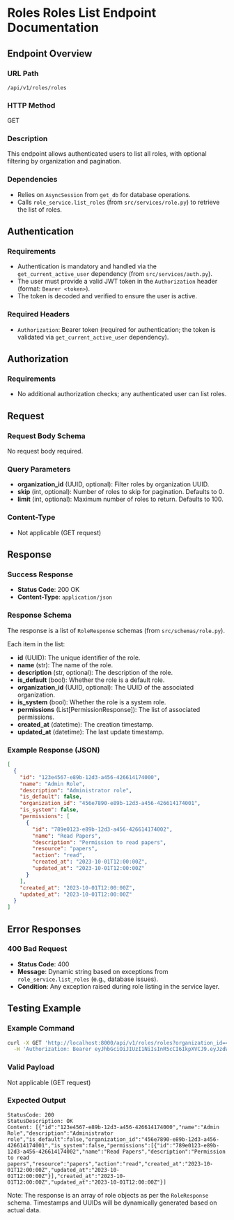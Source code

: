 # Roles Roles List Endpoint Documentation

## Endpoint Overview

### URL Path
`/api/v1/roles/roles`

### HTTP Method
GET

### Description
This endpoint allows authenticated users to list all roles, with optional filtering by organization and pagination.

### Dependencies
- Relies on `AsyncSession` from `get_db` for database operations.
- Calls `role_service.list_roles` (from `src/services/role.py`) to retrieve the list of roles.

## Authentication

### Requirements
- Authentication is mandatory and handled via the `get_current_active_user` dependency (from `src/services/auth.py`).
- The user must provide a valid JWT token in the `Authorization` header (format: `Bearer <token>`).
- The token is decoded and verified to ensure the user is active.

### Required Headers
- `Authorization`: Bearer token (required for authentication; the token is validated via `get_current_active_user` dependency).

## Authorization

### Requirements
- No additional authorization checks; any authenticated user can list roles.

## Request

### Request Body Schema
No request body required.

### Query Parameters
- **organization_id** (UUID, optional): Filter roles by organization UUID.
- **skip** (int, optional): Number of roles to skip for pagination. Defaults to 0.
- **limit** (int, optional): Maximum number of roles to return. Defaults to 100.

### Content-Type
- Not applicable (GET request)

## Response

### Success Response
- **Status Code**: 200 OK
- **Content-Type**: `application/json`

### Response Schema
The response is a list of `RoleResponse` schemas (from `src/schemas/role.py`).

Each item in the list:
- **id** (UUID): The unique identifier of the role.
- **name** (str): The name of the role.
- **description** (str, optional): The description of the role.
- **is_default** (bool): Whether the role is a default role.
- **organization_id** (UUID, optional): The UUID of the associated organization.
- **is_system** (bool): Whether the role is a system role.
- **permissions** (List[PermissionResponse]): The list of associated permissions.
- **created_at** (datetime): The creation timestamp.
- **updated_at** (datetime): The last update timestamp.

### Example Response (JSON)
```json
[
  {
    "id": "123e4567-e89b-12d3-a456-426614174000",
    "name": "Admin Role",
    "description": "Administrator role",
    "is_default": false,
    "organization_id": "456e7890-e89b-12d3-a456-426614174001",
    "is_system": false,
    "permissions": [
      {
        "id": "789e0123-e89b-12d3-a456-426614174002",
        "name": "Read Papers",
        "description": "Permission to read papers",
        "resource": "papers",
        "action": "read",
        "created_at": "2023-10-01T12:00:00Z",
        "updated_at": "2023-10-01T12:00:00Z"
      }
    ],
    "created_at": "2023-10-01T12:00:00Z",
    "updated_at": "2023-10-01T12:00:00Z"
  }
]
```

## Error Responses

### 400 Bad Request
- **Status Code**: 400
- **Message**: Dynamic string based on exceptions from `role_service.list_roles` (e.g., database issues).
- **Condition**: Any exception raised during role listing in the service layer.

## Testing Example

### Example Command
```bash
curl -X GET 'http://localhost:8000/api/v1/roles/roles?organization_id=456e7890-e89b-12d3-a456-426614174001&skip=0&limit=10' \
  -H 'Authorization: Bearer eyJhbGciOiJIUzI1NiIsInR5cCI6IkpXVCJ9.eyJzdWIiOiJhZG1pbiIsImV4cCI6MTc1ODg3MDc4OH0.GrXDnxCPAYJxm3rG33_0bP3hMJXTu5FX68uHHF1WV1I'
```

### Valid Payload
Not applicable (GET request)

### Expected Output
```
StatusCode: 200
StatusDescription: OK
Content: [{"id":"123e4567-e89b-12d3-a456-426614174000","name":"Admin Role","description":"Administrator role","is_default":false,"organization_id":"456e7890-e89b-12d3-a456-426614174001","is_system":false,"permissions":[{"id":"789e0123-e89b-12d3-a456-426614174002","name":"Read Papers","description":"Permission to read papers","resource":"papers","action":"read","created_at":"2023-10-01T12:00:00Z","updated_at":"2023-10-01T12:00:00Z"}],"created_at":"2023-10-01T12:00:00Z","updated_at":"2023-10-01T12:00:00Z"}]
```

Note: The response is an array of role objects as per the `RoleResponse` schema. Timestamps and UUIDs will be dynamically generated based on actual data.